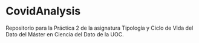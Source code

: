 # CovidAnalysis
Repositorio para la Práctica 2 de la asignatura Tipología y Ciclo de Vida del Dato del Máster en Ciencia del Dato de la UOC.
